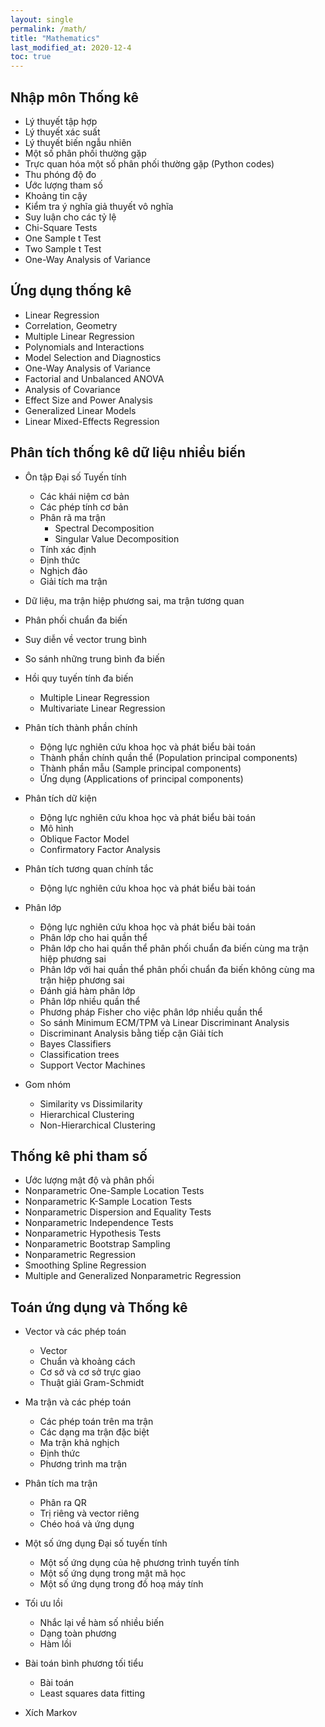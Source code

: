 ```yaml
---
layout: single
permalink: /math/
title: "Mathematics"
last_modified_at: 2020-12-4
toc: true
---
```


## Nhập môn Thống kê
- Lý thuyết tập hợp
- Lý thuyết xác suất
- Lý thuyết biến ngẫu nhiên
- Một số phân phối thường gặp
- Trực quan hóa một số phân phối thường gặp (Python codes)
- Thu phóng độ đo
- Ước lượng tham số
- Khoảng tin cậy
- Kiểm tra ý nghĩa giả thuyết vô nghĩa
- Suy luận cho các tỷ lệ
- Chi-Square Tests
- One Sample t Test
- Two Sample t Test
- One-Way Analysis of Variance

## Ứng dụng thống kê
- Linear Regression
- Correlation, Geometry
- Multiple Linear Regression
- Polynomials and Interactions 
- Model Selection and Diagnostics 
- One-Way Analysis of Variance 
- Factorial and Unbalanced ANOVA 
- Analysis of Covariance 
- Effect Size and Power Analysis 
- Generalized Linear Models 
- Linear Mixed-Effects Regression 

## Phân tích thống kê dữ liệu nhiều biến
- Ôn tập Đại số Tuyến tính
    - Các khái niệm cơ bản
    - Các phép tính cơ bản
    - Phân rã ma trận
        - Spectral Decomposition
        - Singular Value Decomposition
    - Tính xác định
    - Định thức
    - Nghịch đảo
    - Giải tích ma trận
- Dữ liệu, ma trận hiệp phương sai, ma trận tương quan
- Phân phối chuẩn đa biến
- Suy diễn về vector trung bình
- So sánh những trung bình đa biến
- Hồi quy tuyến tính đa biến
    - Multiple Linear Regression
    - Multivariate Linear Regression

- Phân tích thành phần chính
    - Động lực nghiên cứu khoa học và phát biểu bài toán
    - Thành phần chính quần thể (Population principal components)
    - Thành phần mẫu (Sample principal components)
    - Ứng dụng (Applications of principal components) 

- Phân tích dữ kiện
    - Động lực nghiên cứu khoa học và phát biểu bài toán
    - Mô hình 
    - Oblique Factor Model
    - Confirmatory Factor Analysis

- Phân tích tương quan chính tắc
    - Động lực nghiên cứu khoa học và phát biểu bài toán
- Phân lớp
    - Động lực nghiên cứu khoa học và phát biểu bài toán
    - Phân lớp cho hai quần thể
    - Phân lớp cho hai quần thể phân phối chuẩn đa biến cùng ma trận hiệp phương sai
    - Phân lớp với hai quần thể phân phối chuẩn đa biến không cùng ma trận hiệp phương sai
    - Đánh giá hàm phân lớp
    - Phân lớp nhiều quần thể
    - Phương pháp Fisher cho việc phân lớp nhiều quần thể
    - So sánh Minimum ECM/TPM và Linear Discriminant Analysis
    - Discriminant Analysis bằng tiếp cận Giải tích
    - Bayes Classifiers
    - Classification trees
    - Support Vector Machines

- Gom nhóm
    - Similarity vs Dissimilarity
    - Hierarchical Clustering
    - Non-Hierarchical Clustering

## Thống kê phi tham số
- Ước lượng mật độ và phân phối
- Nonparametric One-Sample Location Tests
- Nonparametric K-Sample Location Tests 
- Nonparametric Dispersion and Equality Tests
- Nonparametric Independence Tests 
- Nonparametric Hypothesis Tests 
- Nonparametric Bootstrap Sampling
- Nonparametric Regression
- Smoothing Spline Regression
- Multiple and Generalized Nonparametric Regression

## Toán ứng dụng và Thống kê
- Vector và các phép toán
    - Vector
    - Chuẩn và khoảng cách
    - Cơ sở và cơ sở trực giao
    - Thuật giải Gram-Schmidt

- Ma trận và các phép toán
    - Các phép toán trên ma trận
    - Các dạng ma trận đặc biệt
    - Ma trận khả nghịch
    - Định thức
    - Phương trình ma trận

- Phân tích ma trận
    - Phân ra QR
    - Trị riêng và vector riêng
    - Chéo hoá và ứng dụng

- Một số ứng dụng Đại số tuyến tính
    - Một số ứng dụng của hệ phương trình tuyến tính
    - Một số ứng dụng trong mật mã học
    - Một số ứng dụng trong đồ hoạ máy tính

- Tối ưu lồi
    - Nhắc lại về hàm số nhiều biến
    - Dạng toàn phương
    - Hàm lồi

- Bài toán bình phương tối tiểu
    - Bài toán
    - Least squares data fitting

- Xích Markov

